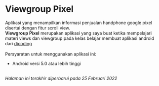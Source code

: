# Viewgroup Pixel
Aplikasi yang menampilkan informasi penjualan handphone google pixel disertai dengan fitur scroll view.
<br><b>Viewgroup Pixel</b> merupakan aplikasi yang saya buat ketika mempelajari materi views dan viewgroup pada kelas belajar membuat aplikasi android dari <a href="https://www.dicoding.com">dicoding</a>
<br><br>Persyaratan untuk menggunakan aplikasi ini:
<ul>
  <li>Android versi 5.0 atau lebih tinggi</li>
</ul>

<br><i>Halaman ini terakhir diperbarui pada 25 Februari 2022</i>
